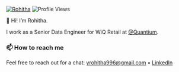 [![Rohitha](https://img.shields.io/badge/Rohitha-<COLOR>.svg)](https://shields.io/)  ![Profile Views](https://komarev.com/ghpvc/?username=YRohitha&color=green)

:wave: Hi! I’m Rohitha. 

I work as a Senior Data Engineer for WiQ Retail at [@Quantium](https://quantium.com.au/).

### 📫 How to reach me
Feel free to reach out for a chat: yrohitha996@gmail.com &bullet; [LinkedIn](https://www.linkedin.com/in/rohithayarlagadda/)

